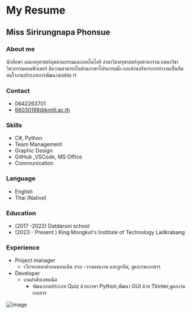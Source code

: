 # My Resume
## Miss Sirirungnapa Phonsue
### About me
นักศึกษา คณะครุศาสตร์อุตสาหกรรมและเทคโนโลยี  สาขาวิชาครุศาสตร์อุตสาหกรรม แขนงวิชาวิศวกรรมคอมพิวเตอร์ มีความสามารถในด้านภาษาโปรแกรมมิ่ง และด้านบริหารการทำงานเป็นทีม สนใจงานประเภทการพัฒนาซอฟท์แวร์
### Contact
- 0642263701
- 66030188@kmitl.ac.th
### Skills
- C#, Python
- Team Management
- Graphic Design
- GitHub ,VSCode, MS Office
- Communication
### Language
- English
- Thai (Native)
### Education
- (2017 -2022) Datdaruni school
- (2023 - Present )  King Mongkut's Institute of Technology Ladkrabang
### Experience
- Project manager
  - เว็บจองแผงค้าถนนคนเดิน สจล
    -วางแผนงาน และลูกทีม, ดูแลงานเอกสาร
- Developer
  - เกมลำดับเลขคณิต
    - พัฒนาเกมประเภท Quiz ด้วยภาษา Python,พัฒนา GUI ด้วย Tkinter,ดูแลงานเอกสาร



![image](https://github.com/user-attachments/assets/346cb172-96e2-437c-81ee-437491faa33b) 
